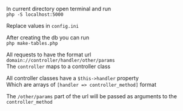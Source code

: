 In current directory open terminal and run  
`php -S localhost:5000`

Replace values in `config.ini`

After creating the db you can run  
`php make-tables.php`

All requests to have the format url `domain://controller/handler/other/params`  
The `controller` maps to a controller class

All controller classes have a `$this->handler` property  
Which are arrays of `[handler => controller_method]` format

The `/other/params` part of the url will be passed as arguments to the `controller_method`
